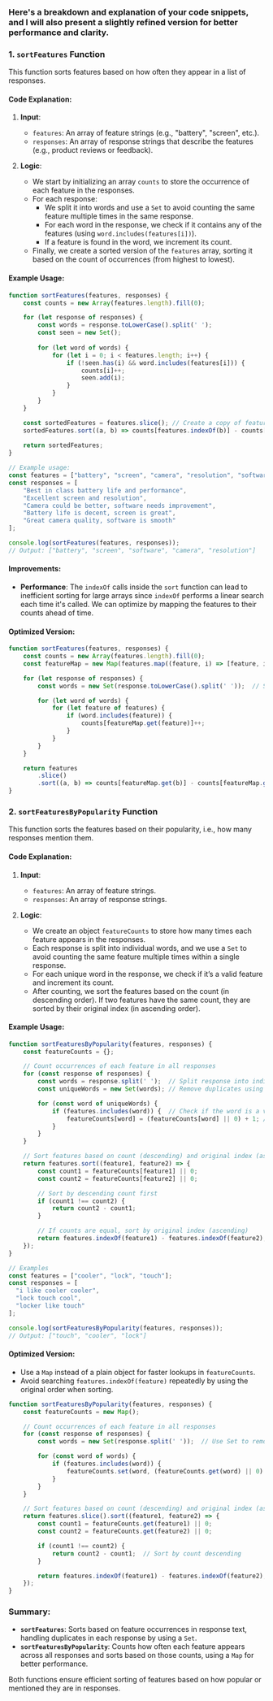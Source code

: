 ### Here's a breakdown and explanation of your code snippets, and I will also present a slightly refined version for better performance and clarity.

### 1. **`sortFeatures` Function**

This function sorts features based on how often they appear in a list of responses.

#### Code Explanation:

1. **Input**: 
   - `features`: An array of feature strings (e.g., "battery", "screen", etc.).
   - `responses`: An array of response strings that describe the features (e.g., product reviews or feedback).

2. **Logic**:
   - We start by initializing an array `counts` to store the occurrence of each feature in the responses.
   - For each response:
     - We split it into words and use a `Set` to avoid counting the same feature multiple times in the same response.
     - For each word in the response, we check if it contains any of the features (using `word.includes(features[i])`).
     - If a feature is found in the word, we increment its count.
   - Finally, we create a sorted version of the `features` array, sorting it based on the count of occurrences (from highest to lowest).

#### Example Usage:

```javascript
function sortFeatures(features, responses) {
    const counts = new Array(features.length).fill(0);

    for (let response of responses) {
        const words = response.toLowerCase().split(' ');
        const seen = new Set();
        
        for (let word of words) {
            for (let i = 0; i < features.length; i++) {
                if (!seen.has(i) && word.includes(features[i])) {
                    counts[i]++;
                    seen.add(i);
                }
            }
        }
    }

    const sortedFeatures = features.slice(); // Create a copy of features array
    sortedFeatures.sort((a, b) => counts[features.indexOf(b)] - counts[features.indexOf(a)]);
    
    return sortedFeatures;
}

// Example usage:
const features = ["battery", "screen", "camera", "resolution", "software"];
const responses = [
    "Best in class battery life and performance",
    "Excellent screen and resolution",
    "Camera could be better, software needs improvement",
    "Battery life is decent, screen is great",
    "Great camera quality, software is smooth"
];

console.log(sortFeatures(features, responses));
// Output: ["battery", "screen", "software", "camera", "resolution"]
```

#### Improvements:
- **Performance**: The `indexOf` calls inside the `sort` function can lead to inefficient sorting for large arrays since `indexOf` performs a linear search each time it's called. We can optimize by mapping the features to their counts ahead of time.
  
#### Optimized Version:

```javascript
function sortFeatures(features, responses) {
    const counts = new Array(features.length).fill(0);
    const featureMap = new Map(features.map((feature, i) => [feature, i]));  // Map for fast lookup

    for (let response of responses) {
        const words = new Set(response.toLowerCase().split(' '));  // Set to avoid counting duplicates

        for (let word of words) {
            for (let feature of features) {
                if (word.includes(feature)) {
                    counts[featureMap.get(feature)]++;
                }
            }
        }
    }

    return features
        .slice()
        .sort((a, b) => counts[featureMap.get(b)] - counts[featureMap.get(a)]);
}
```

### 2. **`sortFeaturesByPopularity` Function**

This function sorts the features based on their popularity, i.e., how many responses mention them.

#### Code Explanation:

1. **Input**:
   - `features`: An array of feature strings.
   - `responses`: An array of response strings.

2. **Logic**:
   - We create an object `featureCounts` to store how many times each feature appears in the responses.
   - Each response is split into individual words, and we use a `Set` to avoid counting the same feature multiple times within a single response.
   - For each unique word in the response, we check if it’s a valid feature and increment its count.
   - After counting, we sort the features based on the count (in descending order). If two features have the same count, they are sorted by their original index (in ascending order).

#### Example Usage:

```javascript
function sortFeaturesByPopularity(features, responses) {
    const featureCounts = {};

    // Count occurrences of each feature in all responses
    for (const response of responses) {
        const words = response.split(' ');  // Split response into individual words
        const uniqueWords = new Set(words); // Remove duplicates using Set

        for (const word of uniqueWords) {
            if (features.includes(word)) {  // Check if the word is a valid feature
                featureCounts[word] = (featureCounts[word] || 0) + 1; // Increment count or initialize to 1
            }
        }
    }

    // Sort features based on count (descending) and original index (ascending)
    return features.sort((feature1, feature2) => {
        const count1 = featureCounts[feature1] || 0;
        const count2 = featureCounts[feature2] || 0;

        // Sort by descending count first
        if (count1 !== count2) {
            return count2 - count1;
        }

        // If counts are equal, sort by original index (ascending)
        return features.indexOf(feature1) - features.indexOf(feature2);
    });
}

// Examples
const features = ["cooler", "lock", "touch"];
const responses = [
  "i like cooler cooler",
  "lock touch cool",
  "locker like touch"
];

console.log(sortFeaturesByPopularity(features, responses));
// Output: ["touch", "cooler", "lock"]
```

#### **Optimized Version**:
- Use a `Map` instead of a plain object for faster lookups in `featureCounts`.
- Avoid searching `features.indexOf(feature)` repeatedly by using the original order when sorting.

```javascript
function sortFeaturesByPopularity(features, responses) {
    const featureCounts = new Map();

    // Count occurrences of each feature in all responses
    for (const response of responses) {
        const words = new Set(response.split(' '));  // Use Set to remove duplicates

        for (const word of words) {
            if (features.includes(word)) {
                featureCounts.set(word, (featureCounts.get(word) || 0) + 1);
            }
        }
    }

    // Sort features based on count (descending) and original index (ascending)
    return features.slice().sort((feature1, feature2) => {
        const count1 = featureCounts.get(feature1) || 0;
        const count2 = featureCounts.get(feature2) || 0;

        if (count1 !== count2) {
            return count2 - count1;  // Sort by count descending
        }

        return features.indexOf(feature1) - features.indexOf(feature2); // Sort by original index ascending
    });
}
```

### Summary:
- **`sortFeatures`**: Sorts based on feature occurrences in response text, handling duplicates in each response by using a `Set`.
- **`sortFeaturesByPopularity`**: Counts how often each feature appears across all responses and sorts based on those counts, using a `Map` for better performance.

Both functions ensure efficient sorting of features based on how popular or mentioned they are in responses.